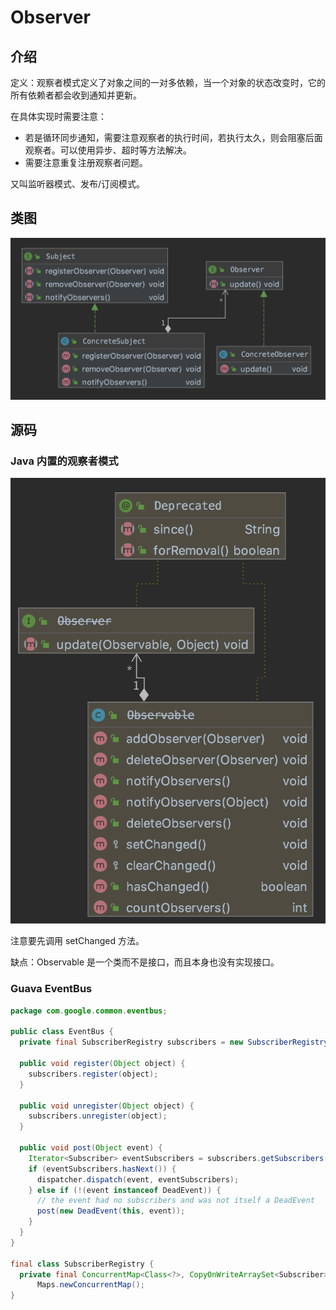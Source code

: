 # Observer

## 介绍

定义：观察者模式定义了对象之间的一对多依赖，当一个对象的状态改变时，它的所有依赖者都会收到通知并更新。

在具体实现时需要注意：

* 若是循环同步通知，需要注意观察者的执行时间，若执行太久，则会阻塞后面观察者。可以使用异步、超时等方法解决。
* 需要注意重复注册观察者问题。

又叫监听器模式、发布/订阅模式。

## 类图

![](../../.gitbook/assets/image%20%28186%29.png)

## 源码

### Java 内置的观察者模式

![](../../.gitbook/assets/image%20%2835%29.png)

注意要先调用 setChanged 方法。

缺点：Observable 是一个类而不是接口，而且本身也没有实现接口。

### Guava EventBus

```java
package com.google.common.eventbus;

public class EventBus {
  private final SubscriberRegistry subscribers = new SubscriberRegistry(this);

  public void register(Object object) {
    subscribers.register(object);
  }
  
  public void unregister(Object object) {
    subscribers.unregister(object);
  }

  public void post(Object event) {
    Iterator<Subscriber> eventSubscribers = subscribers.getSubscribers(event);
    if (eventSubscribers.hasNext()) {
      dispatcher.dispatch(event, eventSubscribers);
    } else if (!(event instanceof DeadEvent)) {
      // the event had no subscribers and was not itself a DeadEvent
      post(new DeadEvent(this, event));
    }
  }
}

final class SubscriberRegistry {
  private final ConcurrentMap<Class<?>, CopyOnWriteArraySet<Subscriber>> subscribers =
      Maps.newConcurrentMap();
}
```

